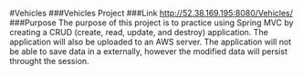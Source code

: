 #Vehicles
###Vehicles Project
###Link
http://52.38.169.195:8080/Vehicles/
###Purpose
The purpose of this project is to practice using Spring MVC by creating a CRUD (create, read, update, and destroy) application.  The application will also be uploaded to an AWS server. The application will not be able to save data in a externally, however the modified data will persist throught the session.

